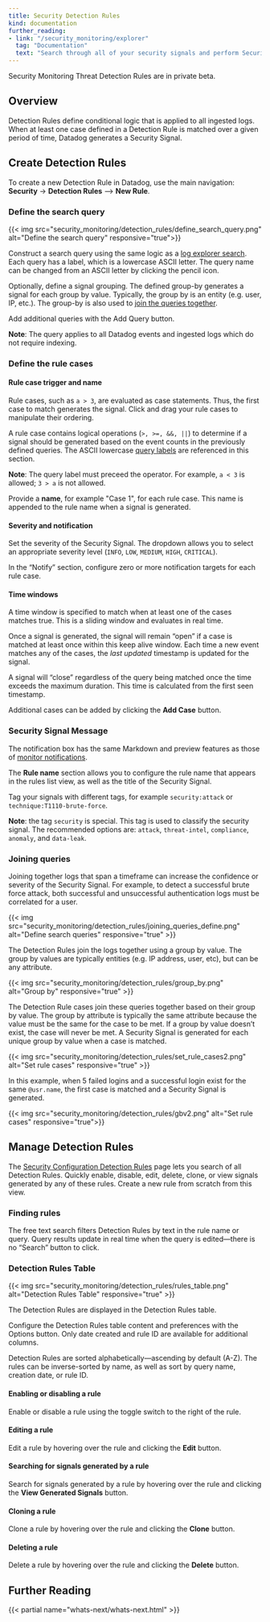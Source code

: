 ```yaml
---
title: Security Detection Rules
kind: documentation
further_reading:
- link: "/security_monitoring/explorer"
  tag: "Documentation"
  text: "Search through all of your security signals and perform Security Analytics"
---
```


<div class="alert alert-warning">
Security Monitoring Threat Detection Rules are in private beta.
</div>

## Overview

Detection Rules define conditional logic that is applied to all ingested logs. When at least one case defined in a Detection Rule is matched over a given period of time, Datadog generates a Security Signal.

## Create Detection Rules

To create a new Detection Rule in Datadog, use the main navigation: **Security** → **Detection Rules** --> **New Rule**.

### Define the search query

{{< img src="security_monitoring/detection_rules/define_search_query.png" alt="Define the search query" responsive="true">}}

Construct a search query using the same logic as a [log explorer search][1]. Each query has a label, which is a lowercase ASCII letter. The query name can be changed from an ASCII letter by clicking the pencil icon. 

Optionally, define a signal grouping. The defined group-by generates a signal for each group by value. Typically, the group by is an entity (e.g. user, IP, etc.). The group-by is also used to [join the queries together](#joining-queries).

Add additional queries with the Add Query button.

**Note**: The query applies to all Datadog events and ingested logs which do not require indexing.



### Define the rule cases

#### Rule case trigger and name

Rule cases, such as `a > 3`, are evaluated as case statements. Thus, the first case to match generates the signal. Click and drag your rule cases to manipulate their ordering.

A rule case contains logical operations (`>, >=, &&, ||`) to determine if a signal should be generated based on the event counts in the previously defined queries. The ASCII lowercase [query labels](#define-the-search-query) are referenced in this section. 

**Note**: The query label must preceed the operator. For example, `a < 3` is allowed; `3 > a` is not allowed.

Provide a **name**, for example "Case 1", for each rule case. This name is appended to the rule name when a signal is generated. 

#### Severity and notification

Set the severity of the Security Signal. The dropdown allows you to select an appropriate severity level (`INFO`, `LOW`, `MEDIUM`, `HIGH`, `CRITICAL`).

In the “Notify” section, configure zero or more notification targets for each rule case. 

#### Time windows

A time window is specified to match when at least one of the cases matches true. This is a sliding window and evaluates in real time. 

Once a signal is generated, the signal will remain “open” if a case is matched at least once within this keep alive window. Each time a new event matches any of the cases, the *last updated* timestamp is updated for the signal. 

A signal will “close” regardless of the query being matched once the time exceeds the maximum duration. This time is calculated from the first seen timestamp. 

Additional cases can be added by clicking the **Add Case** button. 

### Security Signal Message

The notification box has the same Markdown and preview features as those of [monitor notifications][2].

The **Rule name** section allows you to configure the rule name that appears in the rules list view, as well as the title of the Security Signal.

Tag your signals with different tags, for example `security:attack` or `technique:T1110-brute-force`.

**Note**: the tag `security` is special. This tag is used to classify the security signal. The recommended options are: `attack`, `threat-intel`, `compliance`, `anomaly`, and `data-leak`.

### Joining queries

Joining together logs that span a timeframe can increase the confidence or severity of the Security Signal. For example, to detect a successful brute force attack, both successful and unsuccessful authentication logs must be correlated for a user.

{{< img src="security_monitoring/detection_rules/joining_queries_define.png" alt="Define search queries" responsive="true" >}}

The Detection Rules join the logs together using a group by value. The group by values are typically entities (e.g. IP address, user, etc), but can be any attribute. 

{{< img src="security_monitoring/detection_rules/group_by.png" alt="Group by" responsive="true" >}}

The Detection Rule cases join these queries together based on their group by value. The group by attribute is typically the same attribute because the value must be the same for the case to be met. If a group by value doesn’t exist, the case will never be met. A Security Signal is generated for each unique group by value when a case is matched.

{{< img src="security_monitoring/detection_rules/set_rule_cases2.png" alt="Set rule cases" responsive="true" >}}

In this example, when 5 failed logins and a successful login exist for the same `@usr.name`, the first case is matched and a Security Signal is generated. 

{{< img src="security_monitoring/detection_rules/gbv2.png" alt="Set rule cases" responsive="true">}}

## Manage Detection Rules

The [Security Configuration Detection Rules][3] page lets you search of all Detection Rules. Quickly enable, disable, edit, delete, clone, or view signals generated by any of these rules. Create a new rule from scratch from this view.

### Finding rules

The free text search filters Detection Rules by text in the rule name or query. Query results update in real time when the query is edited—there is no “Search” button to click.

### Detection Rules Table

{{< img src="security_monitoring/detection_rules/rules_table.png" alt="Detection Rules Table" responsive="true" >}}

The Detection Rules are displayed in the Detection Rules table.

Configure the Detection Rules table content and preferences with the Options button. Only date created and rule ID are available for additional columns.

Detection Rules are sorted alphabetically—ascending by default (A-Z). The rules can be inverse-sorted by name, as well as sort by query name, creation date, or rule ID.

#### Enabling or disabling a rule

Enable or disable a rule using the toggle switch to the right of the rule.

#### Editing a rule

Edit a rule by hovering over the rule and clicking the **Edit** button.

#### Searching for signals generated by a rule

Search for signals generated by a rule by hovering over the rule and clicking the **View Generated Signals** button.

#### Cloning a rule

Clone a rule by hovering over the rule and clicking the **Clone** button.

#### Deleting a rule

Delete a rule by hovering over the rule and clicking the **Delete** button.

## Further Reading 
{{< partial name="whats-next/whats-next.html" >}}



[1]: /logs/explorer/search
[2]: /monitors/notifications
[3]: https://app.datadoghq.com/security/configuration/rules
